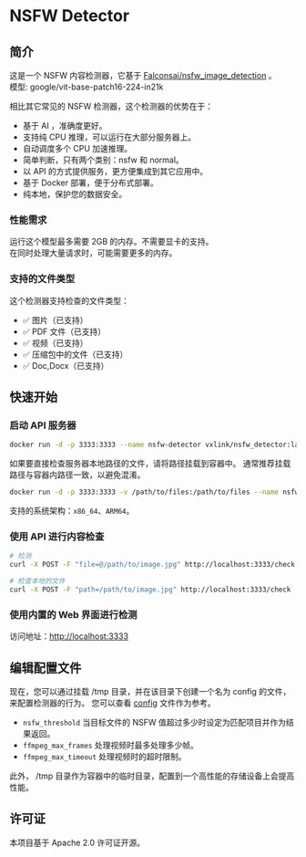# NSFW Detector

## 简介

这是一个 NSFW 内容检测器，它基于 [Falconsai/nsfw_image_detection](https://huggingface.co/Falconsai/nsfw_image_detection) 。  
模型: google/vit-base-patch16-224-in21k

相比其它常见的 NSFW 检测器，这个检测器的优势在于：

* 基于 AI ，准确度更好。
* 支持纯 CPU 推理，可以运行在大部分服务器上。
* 自动调度多个 CPU 加速推理。
* 简单判断，只有两个类别：nsfw 和 normal。
* 以 API 的方式提供服务，更方便集成到其它应用中。
* 基于 Docker 部署，便于分布式部署。
* 纯本地，保护您的数据安全。

### 性能需求

运行这个模型最多需要 2GB 的内存。不需要显卡的支持。  
在同时处理大量请求时，可能需要更多的内存。

### 支持的文件类型

这个检测器支持检查的文件类型：

* ✅ 图片（已支持）
* ✅ PDF 文件（已支持）
* ✅ 视频（已支持）
* ✅ 压缩包中的文件（已支持）
* ✅ Doc,Docx（已支持）

## 快速开始

### 启动 API 服务器

```bash
docker run -d -p 3333:3333 --name nsfw-detector vxlink/nsfw_detector:latest
```

如果要直接检查服务器本地路径的文件，请将路径挂载到容器中。
通常推荐挂载路径与容器内路径一致，以避免混淆。

```bash
docker run -d -p 3333:3333 -v /path/to/files:/path/to/files --name nsfw-detector vxlink/nsfw_detector:latest
```

支持的系统架构：`x86_64`、`ARM64`。

### 使用 API 进行内容检查

```bash
# 检测
curl -X POST -F "file=@/path/to/image.jpg" http://localhost:3333/check

# 检查本地的文件
curl -X POST -F "path=/path/to/image.jpg" http://localhost:3333/check
```

### 使用内置的 Web 界面进行检测

访问地址：[http://localhost:3333](http://localhost:3333)

## 编辑配置文件  

现在，您可以通过挂载 /tmp 目录，并在该目录下创建一个名为  config 的文件，来配置检测器的行为。
您可以查看 [config](config) 文件作为参考。

* `nsfw_threshold` 当目标文件的 NSFW 值超过多少时设定为匹配项目并作为结果返回。
* `ffmpeg_max_frames` 处理视频时最多处理多少帧。
* `ffmpeg_max_timeout` 处理视频时的超时限制。

此外， /tmp 目录作为容器中的临时目录，配置到一个高性能的存储设备上会提高性能。

## 许可证

本项目基于 Apache 2.0 许可证开源。
